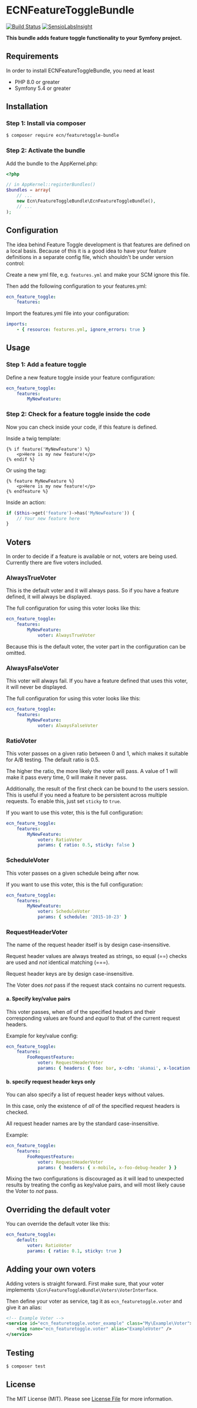 # ECNFeatureToggleBundle

[![Build Status](https://travis-ci.org/elbcoast/ECNFeatureToggleBundle.svg?branch=master)](https://travis-ci.org/elbcoast/ECNFeatureToggleBundle)
[![SensioLabsInsight](https://insight.sensiolabs.com/projects/85a8ed5d-78ac-4523-bb9a-ebf03e15f1a6/mini.png)](https://insight.sensiolabs.com/projects/85a8ed5d-78ac-4523-bb9a-ebf03e15f1a6)

**This bundle adds feature toggle functionality to your Symfony project.**

## Requirements

In order to install ECNFeatureToggleBundle, you need at least

- PHP 8.0 or greater
- Symfony 5.4 or greater

## Installation


### Step 1: Install via composer

```bash
$ composer require ecn/featuretoggle-bundle
```


### Step 2: Activate the bundle

Add the bundle to the AppKernel.php:

```php
<?php

// in AppKernel::registerBundles()
$bundles = array(
    // ...
    new Ecn\FeatureToggleBundle\EcnFeatureToggleBundle(),
    // ...
);
```


## Configuration

The idea behind Feature Toggle development is that features are defined on a local basis. Because of this it is
a good idea to have your feature definitions in a separate config file, which shouldn't be under version control:

Create a new yml file, e.g. `features.yml` and make your SCM ignore this file.

Then add the following configuration to your features.yml:

``` yaml
ecn_feature_toggle:
    features:
```

Import the features.yml file into your configuration:

``` yaml
imports:
    - { resource: features.yml, ignore_errors: true }
```


## Usage


### Step 1: Add a feature toggle

Define a new feature toggle inside your feature configuration:

``` yaml
ecn_feature_toggle:
    features:
        MyNewFeature:
```


### Step 2: Check for a feature toggle inside the code

Now you can check inside your code, if this feature is defined.

Inside a twig template:

``` jinja
{% if feature('MyNewFeature') %}
    <p>Here is my new feature!</p>
{% endif %}
```

Or using the tag:

``` jinja
{% feature MyNewFeature %}
    <p>Here is my new feature!</p>
{% endfeature %}
```


Inside an action:

``` php
if ($this->get('feature')->has('MyNewFeature')) {
    // Your new feature here
}
```

## Voters

In order to decide if a feature is available or not, voters are being used. Currently there are five voters included.


### AlwaysTrueVoter

This is the default voter and it will always pass. So if you have a feature defined, it will always be displayed.

The full configuration for using this voter looks like this:

``` yaml
ecn_feature_toggle:
    features:
        MyNewFeature:
            voter: AlwaysTrueVoter
```

Because this is the default voter, the voter part in the configuration can be omitted.

### AlwaysFalseVoter

This voter will always fail. If you have a feature defined that uses this voter, it will never be displayed.

The full configuration for using this voter looks like this:

``` yaml
ecn_feature_toggle:
    features:
        MyNewFeature:
            voter: AlwaysFalseVoter
```

### RatioVoter

This voter passes on a given ratio between 0 and 1, which makes it suitable for A/B testing. The default ratio is 0.5.

The higher the ratio, the more likely the voter will pass. A value of 1 will make it pass every time, 0 will make it
never pass.

Additionally, the result of the first check can be bound to the users session. This is useful if you need a feature
to be persistent across multiple requests. To enable this, just set `sticky` to `true`.

If you want to use this voter, this is the full configuration:


``` yaml
ecn_feature_toggle:
    features:
        MyNewFeature:
            voter: RatioVoter
            params: { ratio: 0.5, sticky: false }
```


### ScheduleVoter

This voter passes on a given schedule being after now.

If you want to use this voter, this is the full configuration:


``` yaml
ecn_feature_toggle:
    features:
        MyNewFeature:
            voter: ScheduleVoter
            params: { schedule: '2015-10-23' }
```


### RequestHeaderVoter

The name of the request header itself is by design case-insensitive.

Request header values are always treated as strings, so equal (==) checks are used and *not* identical matching (===).

Request header keys are by design case-insensitive.

The Voter does *not* pass if the request stack contains no current requests.


#### a. Specify key/value pairs

This voter passes, when *all* of the specified headers and their corresponding values are found and *equal*
to that of the current request headers.

Example for key/value config:


``` yaml
ecn_feature_toggle:
    features:
        FooRequestFeature:
            voter: RequestHeaderVoter
            params: { headers: { foo: bar, x-cdn: 'akamai', x-location: 'cn' } }
```


#### b. specify request header keys only

You can also specify a list of request header keys without values.

In this case, only the existence of *all* of the specified request headers is checked.

All request header names are by the standard case-insensitive.


Example:

``` yaml
ecn_feature_toggle:
    features:
        FooRequestFeature:
            voter: RequestHeaderVoter
            params: { headers: { x-mobile, x-foo-debug-header } }
```


Mixing the two configurations is discouraged as it will lead to unexpected results by treating the config as key/value pairs,
and will most likely cause the Voter to *not* pass.


## Overriding the default voter

You can override the default voter like this:

``` yaml
ecn_feature_toggle:
    default:
        voter: RatioVoter
        params: { ratio: 0.1, sticky: true }
```

## Adding your own voters

Adding voters is straight forward. First make sure, that your voter implements `\Ecn\FeatureToggleBundle\Voters\VoterInterface`.

Then define your voter as service, tag it as ``ecn_featuretoggle.voter`` and give it an alias:


``` xml
<!-- Example Voter -->
<service id="ecn_featuretoggle.voter_example" class="My\Example\Voter">
    <tag name="ecn_featuretoggle.voter" alias="ExampleVoter" />
</service>
```


## Testing

``` bash
$ composer test
```


## License

The MIT License (MIT). Please see [License File](LICENSE) for more information.
